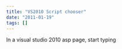 ```yaml
---
title: "VS2010 Script chooser"
date: "2011-01-19"
tags: []
---
```


In a visual studio 2010 asp page, start typing 